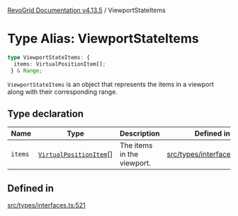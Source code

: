 [RevoGrid Documentation v4.13.5](README.md) / ViewportStateItems

# Type Alias: ViewportStateItems

```ts
type ViewportStateItems: {
  items: VirtualPositionItem[];
 } & Range;
```

`ViewportStateItems` is an object that represents the items in a viewport
along with their corresponding range.

## Type declaration

| Name | Type | Description | Defined in |
| ------ | ------ | ------ | ------ |
| `items` | [`VirtualPositionItem`](Interface.VirtualPositionItem.md)[] | The items in the viewport. | [src/types/interfaces.ts:525](https://github.com/revolist/revogrid/blob/f32590b4b251a55e7610f26e48cd67947bdd6441/src/types/interfaces.ts#L525) |

## Defined in

[src/types/interfaces.ts:521](https://github.com/revolist/revogrid/blob/f32590b4b251a55e7610f26e48cd67947bdd6441/src/types/interfaces.ts#L521)
